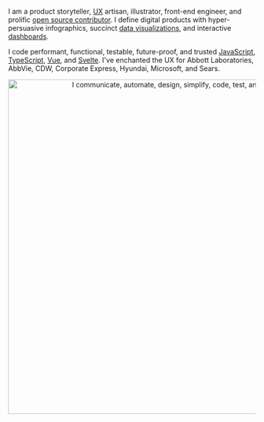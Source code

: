 I am a product storyteller, [UX](https://www.theScottKrause.com/categories/ux/) artisan, illustrator, front-end engineer, and prolific [open source contributor](https://www.theScottKrause.com/emerging_tech/neodigm55_ux_library/). I define digital products with hyper-persuasive infographics, succinct [data visualizations](https://www.theScottKrause.com/d3_datavis_skills.html), and interactive [dashboards](https://neodigm.github.io/is-ecom-labs/neodigm55_martech_dashboard.html).

I code performant, functional, testable, future-proof, and trusted [JavaScript](https://www.theScottKrause.com/tags/javascript/), [TypeScript](https://www.theScottKrause.com/emerging_tech/curated-typescript-links/), [Vue](https://www.thescottkrause.com/emerging_tech/curated-vue-typescript/), and [Svelte](https://www.theScottKrause.com/emerging_tech/curated-svelte-links/). I've enchanted the UX for Abbott Laboratories, AbbVie, CDW, Corporate Express, Hyundai, Microsoft, and Sears.

<p align="center">
  <a href="https://www.theScottKrause.com/">
    <img src="https://www.theScottKrause.com/content/eres_2020_infgr_venn_1.png" width="680" alt="I communicate, automate, design, simplify, code, test, and deliver.">
  </a>
</p>

